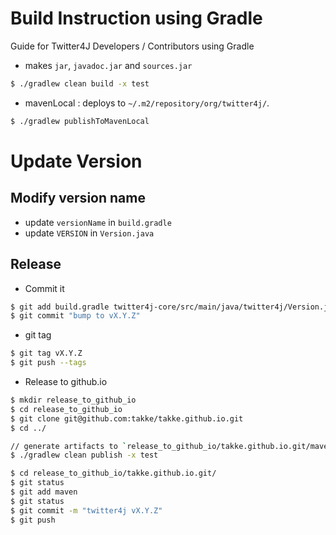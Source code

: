 Build Instruction using Gradle
==============================

Guide for Twitter4J Developers / Contributors using Gradle

- makes ```jar```, ```javadoc.jar``` and ```sources.jar```

```bash
$ ./gradlew clean build -x test
```

- mavenLocal : deploys to ```~/.m2/repository/org/twitter4j/```.
```bash
$ ./gradlew publishToMavenLocal
```


Update Version
==============

Modify version name
-------------------

- update ```versionName```  in ```build.gradle```
- update ```VERSION``` in ```Version.java```


Release
-------

- Commit it
```bash
$ git add build.gradle twitter4j-core/src/main/java/twitter4j/Version.java
$ git commit "bump to vX.Y.Z"
```

- git tag
```bash
$ git tag vX.Y.Z
$ git push --tags
```

- Release to github.io
```bash
$ mkdir release_to_github_io
$ cd release_to_github_io
$ git clone git@github.com:takke/takke.github.io.git
$ cd ../

// generate artifacts to `release_to_github_io/takke.github.io.git/maven/org/twitter4j/...`
$ ./gradlew clean publish -x test

$ cd release_to_github_io/takke.github.io.git/
$ git status
$ git add maven
$ git status
$ git commit -m "twitter4j vX.Y.Z"
$ git push
```
